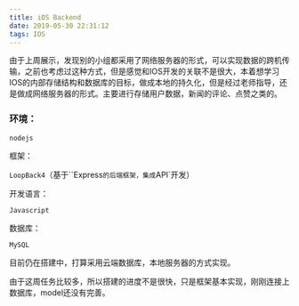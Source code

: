 ```yaml
---
title: iOS Backend
date: 2019-05-30 22:31:12
tags: IOS
---
```


由于上周展示，发现别的小组都采用了网络服务器的形式，可以实现数据的跨机传输，之前也考虑过这种方式，但是感觉和IOS开发的关联不是很大，本着想学习IOS的内部存储结构和数据库的目标，做成本地的持久化，但是经过老师指导，还是做成网络服务器的形式。主要进行存储用户数据，新闻的评论、点赞之类的。

<!--more-->

### 环境：

`nodejs`

框架：

`LoopBack4`（基于``Express`的后端框架，集成`API`开发）

开发语言：

`Javascript`

数据库：

`MySQL`

目前仍在搭建中，打算采用云端数据库，本地服务器的方式实现。

由于这周任务比较多，所以搭建的进度不是很快，只是框架基本实现，刚刚连接上数据库，model还没有完善。


